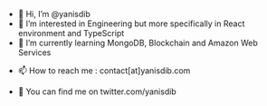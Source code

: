 - 👋 Hi, I’m @yanisdib
- 👀 I’m interested in Engineering but more specifically in React environment and TypeScript
- 🌱 I’m currently learning MongoDB, Blockchain and Amazon Web Services
<!-- 💞️ I’m looking to collaborate on ... --->
- 📫 How to reach me : contact[at]yanisdib.com

- 🐤 You can find me on twitter.com/yanisdib

<!---
yanisdib/yanisdib is a ✨ special ✨ repository because its `README.md` (this file) appears on your GitHub profile.
You can click the Preview link to take a look at your changes.
--->
